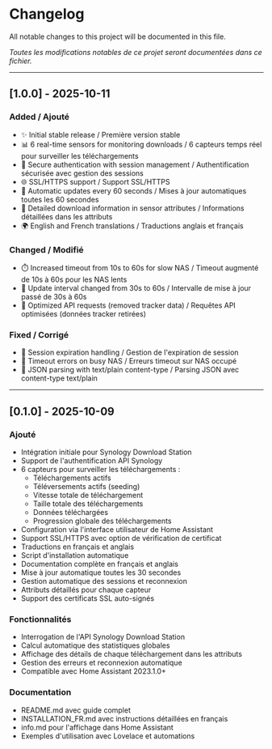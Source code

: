 # Changelog

All notable changes to this project will be documented in this file.

*Toutes les modifications notables de ce projet seront documentées dans ce fichier.*

---

## [1.0.0] - 2025-10-11

### Added / Ajouté
- ✨ Initial stable release / Première version stable
- 📊 6 real-time sensors for monitoring downloads / 6 capteurs temps réel pour surveiller les téléchargements
- 🔐 Secure authentication with session management / Authentification sécurisée avec gestion des sessions
- 🌐 SSL/HTTPS support / Support SSL/HTTPS
- 🔄 Automatic updates every 60 seconds / Mises à jour automatiques toutes les 60 secondes
- 📝 Detailed download information in sensor attributes / Informations détaillées dans les attributs
- 🌍 English and French translations / Traductions anglais et français

### Changed / Modifié
- ⏱️ Increased timeout from 10s to 60s for slow NAS / Timeout augmenté de 10s à 60s pour les NAS lents
- 🔄 Update interval changed from 30s to 60s / Intervalle de mise à jour passé de 30s à 60s
- 🚀 Optimized API requests (removed tracker data) / Requêtes API optimisées (données tracker retirées)

### Fixed / Corrigé
- 🐛 Session expiration handling / Gestion de l'expiration de session
- 🐛 Timeout errors on busy NAS / Erreurs timeout sur NAS occupé
- 🐛 JSON parsing with text/plain content-type / Parsing JSON avec content-type text/plain

---

## [0.1.0] - 2025-10-09

### Ajouté
- Intégration initiale pour Synology Download Station
- Support de l'authentification API Synology
- 6 capteurs pour surveiller les téléchargements :
  - Téléchargements actifs
  - Téléversements actifs (seeding)
  - Vitesse totale de téléchargement
  - Taille totale des téléchargements
  - Données téléchargées
  - Progression globale des téléchargements
- Configuration via l'interface utilisateur de Home Assistant
- Support SSL/HTTPS avec option de vérification de certificat
- Traductions en français et anglais
- Script d'installation automatique
- Documentation complète en français et anglais
- Mise à jour automatique toutes les 30 secondes
- Gestion automatique des sessions et reconnexion
- Attributs détaillés pour chaque capteur
- Support des certificats SSL auto-signés

### Fonctionnalités
- Interrogation de l'API Synology Download Station
- Calcul automatique des statistiques globales
- Affichage des détails de chaque téléchargement dans les attributs
- Gestion des erreurs et reconnexion automatique
- Compatible avec Home Assistant 2023.1.0+

### Documentation
- README.md avec guide complet
- INSTALLATION_FR.md avec instructions détaillées en français
- info.md pour l'affichage dans Home Assistant
- Exemples d'utilisation avec Lovelace et automations
